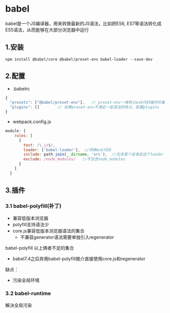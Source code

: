 # babel
babel是一个JS编译器，用来转换最新的JS语法，比如把ES6, ES7等语法转化成ES5语法，从而能够在大部分浏览器中运行

## 1.安装

```
npm install @babel/core @babel/preset-env babel-loader --save-dev
```

## 2.配置

* .babelrc
```js
{
  "presets": ["@babel/preset-env"],   // preset-env一堆转义es6代码插件的集合
  "plugins": []        // 如果preset-env不满足一些语法的转义，配置plugins
}
```
* webpack.config.js
```js
module: {
    rules: [
      {
        test: /\.js$/,
        loader: ['babel-loader'],  //转换es6代码
        include: path.join(__dirname, 'src'),  //包含某个目录走这个loader
        exclude: /node_modules/   //不包含node_modules
      }
    ]
  }
```
## 3.插件

### 3.1 babel-polyfill(补丁)
* 兼容低版本浏览器
* polyfill支持语法少
* core.js兼容低版本浏览器语法的集合
    * 不兼容generator语法需要单独引入regenerator

babel-polyfill 以上俩者不足的集合
* babel7.4之后弃用babel-polyfill推介直接使用core.js和regenerator

缺点：
* 污染全局环境

### 3.2 babel-runtime
解决全局污染
